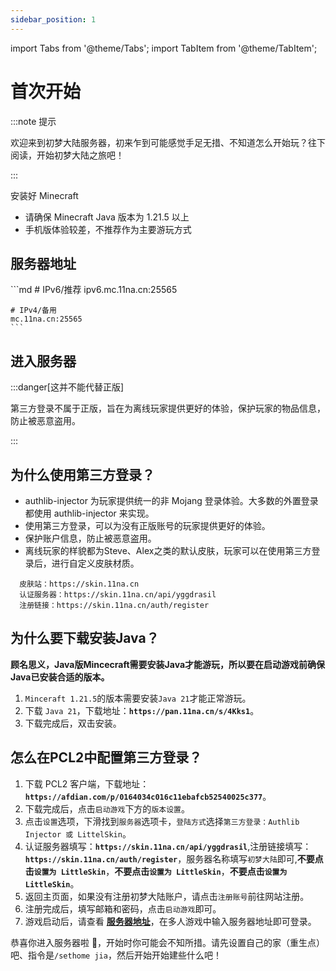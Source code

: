 ```yaml
---
sidebar_position: 1
---
```


import Tabs from '@theme/Tabs';
import TabItem from '@theme/TabItem';

# 首次开始

:::note 提示

欢迎来到初梦大陆服务器，初来乍到可能感觉手足无措、不知道怎么开始玩？往下阅读，开始初梦大陆之旅吧！

:::

安装好 Minecraft

- 请确保 Minecraft Java 版本为 1.21.5 以上
- 手机版体验较差，不推荐作为主要游玩方式

## 服务器地址

<Tabs>
  <TabItem value="Java" label="Java" default>
    ```md
    # IPv6/推荐
    ipv6.mc.11na.cn:25565

    # IPv4/备用
    mc.11na.cn:25565
    ```

  </TabItem>
</Tabs>

## 进入服务器

:::danger[这并不能代替正版]

第三方登录不属于正版，旨在为离线玩家提供更好的体验，保护玩家的物品信息，防止被恶意盗用。

:::

## 为什么使用第三方登录？

- authlib-injector 为玩家提供统一的非 Mojang 登录体验。大多数的外置登录都使用 authlib-injector 来实现。
- 使用第三方登录，可以为没有正版账号的玩家提供更好的体验。
- 保护账户信息，防止被恶意盗用。
- 离线玩家的样貌都为Steve、Alex之类的默认皮肤，玩家可以在使用第三方登录后，进行自定义皮肤材质。

```
  皮肤站：https://skin.11na.cn
  认证服务器：https://skin.11na.cn/api/yggdrasil
  注册链接：https://skin.11na.cn/auth/register
``` 

## 为什么要下载安装Java？

**顾名思义，Java版Mincecraft需要安装Java才能游玩，所以要在启动游戏前确保Java已安装合适的版本。**

1. `Minceraft 1.21.5`的版本需要安装`Java 21`才能正常游玩。
2. 下载 `Java 21`，下载地址：**`https://pan.11na.cn/s/4Kks1`**。
3. 下载完成后，双击安装。

##  怎么在PCL2中配置第三方登录？

1. 下载 PCL2 客户端，下载地址：**`https://afdian.com/p/0164034c016c11ebafcb52540025c377`**。
2. 下载完成后，点击`启动游戏`下方的`版本设置`。
3. 点击`设置`选项，下滑找到`服务器`选项卡，`登陆方式`选择`第三方登录：Authlib Injector 或 LittelSkin`。
4. 认证服务器填写：**`https://skin.11na.cn/api/yggdrasil`**,注册链接填写：**`https://skin.11na.cn/auth/register`**，服务器名称填写`初梦大陆`即可,**不要点击`设置为 LittleSkin`**，**不要点击`设置为 LittleSkin`**，**不要点击`设置为 LittleSkin`**。
5. 返回主页面，如果没有注册初梦大陆账户，请点击`注册账号`前往网站注册。
6. 注册完成后，填写邮箱和密码，点击`启动游戏`即可。
7. 游戏启动后，请查看 **[服务器地址](#server)**，在多人游戏中输入服务器地址即可登录。


恭喜你进入服务器啦 🎉，开始时你可能会不知所措。请先设置自己的家（重生点）吧、指令是`/sethome jia`，然后开始开始建些什么吧！

